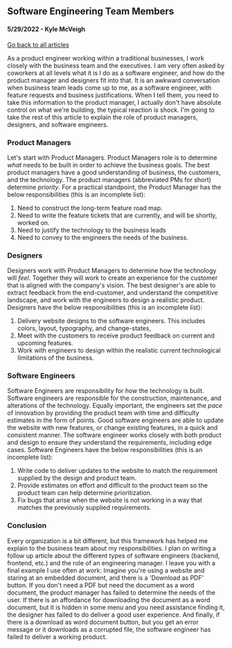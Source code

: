 ## Software Engineering Team Members
#### 5/29/2022 - Kyle McVeigh
[Go back to all articles](../../)

As a product engineer working within a traditional businesses, I work closely with the business team and the executives. I am very often asked by coworkers at all levels what it is I do as a software engineer, and how do the product manager and designers fit into that. It is an awkward conversation when business team leads come up to me, as a software engineer, with feature requests and business justifications. When I tell them, you need to take this information to the product manager, I actually don't have absolute control on what we're building, the typical reaction is shock. I'm going to take the rest of this article to explain the role of product managers, designers, and software engineers. 

### Product Managers 
Let's start with Product Managers. Product Managers role is to determine _what_ needs to be built in order to achieve the business goals. The best product managers have a good understanding of business, the customers, and the technology. The product managers (abbreviated PMs for short) determine _priority_. For a practical standpoint, the Product Manager has the below responsibilities (this is an incomplete list):
1. Need to construct the long-term feature road map. 
2. Need to write the feature tickets that are currently, and will be shortly, worked on. 
3. Need to justify the technology to the business leads
4. Need to convey to the engineers the needs of the business.  

### Designers 
Designers work with Product Managers to determine how the technology will _feel_. Together they will work to create an experience for the customer that is aligned with the company's vision. The best designer's are able to extract feedback from the end-customer, and understand the competitive landscape, and work with the engineers to design a realistic product. Designers have the below responsibilities (this is an incomplete list):
1. Delivery website designs to the software engineers. This includes colors, layout, typography, and change-states, 
2. Meet with the customers to receive product feedback on current and upcoming features. 
3. Work with engineers to design within the realistic current technological limitations of the business. 

### Software Engineers
Software Engineers are responsibility for _how_ the technology is built. Software engineers are responsible for the construction, maintenance, and alterations of the technology. Equally important, the engineers set the _pace_ of innovation by providing the product team with time and difficulty estimates in the form of points. Good software engineers are able to update the website with new features, or change existing features, in a quick and consistent manner. The software engineer works closely with both product and design to ensure they understand the requirements, including edge cases. Software Engineers have the below responsibilities (this is an incomplete list):
1. Write code to deliver updates to the website to match the requirement supplied by the design and product team. 
2. Provide estimates on effort and difficult to the product team so the product team can help determine prioritization. 
3. Fix bugs that arise when the website is not working in a way that matches the previously supplied requirements. 


### Conclusion
Every organization is a bit different, but this framework has helped me explain to the business team about my responsibilities. I plan on writing a follow up article about the different types of software engineers (backend, frontend, etc.) and the role of an engineering manager. I leave you with a final example I use often at work: Imagine you're using a website and staring at an embedded document, and there is a 'Download as PDF' button. If you don't need a PDF but need the document as a word document, the product manager has failed to determine the needs of the user. If there is an affordance for downloading the document as a word document, but it is hidden in some menu and you need assistance finding it, the designer has failed to do deliver a good user experience. And finally, if there is a download as word document button, but you get an error message or it downloads as a corrupted file, the software engineer has failed to deliver a working product. 